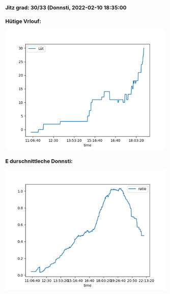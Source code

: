 ### Jitz grad: 30/33 (Donnsti, 2022-02-10 18:35:00

### Hütige Vrlouf:
![Graph](Today.png)

### E durschnittleche Donnsti:
![Graph](Donnsti.png)